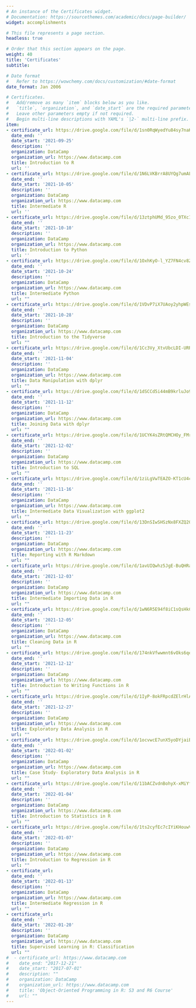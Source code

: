 ```yaml
---
# An instance of the Certificates widget.
# Documentation: https://sourcethemes.com/academic/docs/page-builder/
widget: accomplishments

# This file represents a page section.
headless: true

# Order that this section appears on the page.
weight: 40
title: 'Certificates'
subtitle:

# Date format
#   Refer to https://wowchemy.com/docs/customization/#date-format
date_format: Jan 2006

# Certificates.
#   Add/remove as many `item` blocks below as you like.
#   `title`, `organization`, and `date_start` are the required parameters.
#   Leave other parameters empty if not required.
#   Begin multi-line descriptions with YAML's `|2-` multi-line prefix.
item:
- certificate_url: https://drive.google.com/file/d/1sn0RqWyedYu84sy7naKHEqpnu7VeHDaL/view?usp=sharing
  date_end: ''
  date_start: '2021-09-25'
  description: ''
  organization: DataCamp
  organization_url: https://www.datacamp.com
  title: Introduction to R
  url: ''
- certificate_url: https://drive.google.com/file/d/1N6LVKBrrA8UYQg7umALAbHDNFaI_si53/view?usp=sharing
  date_end: ''
  date_start: '2021-10-05'
  description: ''
  organization: DataCamp
  organization_url: https://www.datacamp.com
  title: Intermediate R
  url: ''
- certificate_url: https://drive.google.com/file/d/13ztphUMd_95zo_0TXc1DGTc7RnUDGWyX/view?usp=sharing
  date_end: ''
  date_start: '2021-10-10'
  description: ''
  organization: DataCamp
  organization_url: https://www.datacamp.com
  title: Introduction to Python
  url: ''
- certificate_url: https://drive.google.com/file/d/1OxhKyO-l_YZ7FN4cv8Z-3vTJx7IVYqo0/view?usp=sharing
  date_end: ''
  date_start: '2021-10-24'
  description: ''
  organization: DataCamp
  organization_url: https://www.datacamp.com
  title: Intermediate Python
  url: ""
- certificate_url: https://drive.google.com/file/d/1VDvP7iX7UAoy2yhpWEspEXYr9yBn402p/view?usp=sharing
  date_end: ''
  date_start: '2021-10-28'
  description: ''
  organization: DataCamp
  organization_url: https://www.datacamp.com
  title: Introduction to the Tidyverse
  url: "" 
- certificate_url: https://drive.google.com/file/d/1Cc3Vy_XtvUbcLDI-URRa9XnL4UwiT2Ko/view?usp=sharing
  date_end: ''
  date_start: '2021-11-04'
  description: ''
  organization: DataCamp
  organization_url: https://www.datacamp.com
  title: Data Manipulation with dplyr
  url: "" 
- certificate_url: https://drive.google.com/file/d/1dSCCd5i44mB9krluJo94W9uFozuzTPPe/view?usp=sharing
  date_end: ''
  date_start: '2021-11-12'
  description: ''
  organization: DataCamp
  organization_url: https://www.datacamp.com
  title: Joining Data with dplyr
  url: "" 
- certificate_url: https://drive.google.com/file/d/1UCYK4sZRtQMCHOy_FMrOjR4LL43G2TE_/view?usp=sharing
  date_end: ''
  date_start: '2021-12-02'
  description: ''
  organization: DataCamp
  organization_url: https://www.datacamp.com
  title: Introduction to SQL
  url: "" 
- certificate_url: https://drive.google.com/file/d/1ziLgVwTEAZO-KT1cU4cXG7qzMgKlho--/view?usp=sharing
  date_end: ''
  date_start: '2021-11-16'
  description: ''
  organization: DataCamp
  organization_url: https://www.datacamp.com
  title: Intermediate Data Visualization with ggplot2
  url: "" 
- certificate_url: https://drive.google.com/file/d/13DnSIwSHSzNx8FXZQ20zaPOs45prOCHY/view?usp=sharing
  date_end: ''
  date_start: '2021-11-23'
  description: ''
  organization: DataCamp
  organization_url: https://www.datacamp.com
  title: Reporting with R Markdown
  url: "" 
- certificate_url: https://drive.google.com/file/d/1avUIQwhz5JgE-BuQHRaO_0H8m_2DzK6v/view?usp=sharing
  date_end: ''
  date_start: '2021-12-03'
  description: ''
  organization: DataCamp
  organization_url: https://www.datacamp.com
  title: Intermediate Importing Data in R
  url: "" 
- certificate_url: https://drive.google.com/file/d/1wN6R5E94f8iC1sQsHkCXobw9kiY1XT-V/view?usp=sharing
  date_end: ''
  date_start: '2021-12-05'
  description: ''
  organization: DataCamp
  organization_url: https://www.datacamp.com
  title: Cleaning Data in R
  url: "" 
- certificate_url: https://drive.google.com/file/d/174nkVfwwmnt6vOks6qecC0KVBKvcRRUx/view?usp=sharing
  date_end: ''
  date_start: '2021-12-12'
  description: ''
  organization: DataCamp
  organization_url: https://www.datacamp.com
  title: Introduction to Writing Functions in R
  url: "" 
- certificate_url: https://drive.google.com/file/d/1IyP-8okFRpcdZElrHlA0mUXhPX3neuOy/view?usp=sharing
  date_end: ''
  date_start: '2021-12-27'
  description: ''
  organization: DataCamp
  organization_url: https://www.datacamp.com
  title: Exploratory Data Analysis in R
  url: "" 
- certificate_url: https://drive.google.com/file/d/1ocvwcE7unX5yoDYjaiBsM0enb4scY4L5/view?usp=sharing
  date_end: ''
  date_start: '2022-01-02'
  description: ''
  organization: DataCamp
  organization_url: https://www.datacamp.com
  title: Case Study- Exploratory Data Analysis in R
  url: "" 
- certificate_url: https://drive.google.com/file/d/11bACZvdnBohyX-xMiYf1VHGKef5BytNK/view?usp=sharing
  date_end: ''
  date_start: '2022-01-04'
  description: ''
  organization: DataCamp
  organization_url: https://www.datacamp.com
  title: Introduction to Statistics in R
  url: "" 
- certificate_url: https://drive.google.com/file/d/1ts2cyfEc7cIYiKHouwV9GpKxtoOCQwX_/view?usp=sharing
  date_end: ''
  date_start: '2022-01-07'
  description: ''
  organization: DataCamp
  organization_url: https://www.datacamp.com
  title: Introduction to Regression in R
  url: "" 
- certificate_url: 
  date_end: ''
  date_start: '2022-01-13'
  description: ''
  organization: DataCamp
  organization_url: https://www.datacamp.com
  title: Intermediate Regression in R
  url: "" 
- certificate_url: 
  date_end: ''
  date_start: '2022-01-20'
  description: ''
  organization: DataCamp
  organization_url: https://www.datacamp.com
  title: Supervised Learning in R: Classification
  url: "" 
#  - certificate_url: https://www.datacamp.com
#    date_end: "2017-12-21"
#    date_start: "2017-07-01"
#    description: ""
#    organization: DataCamp
#    organization_url: https://www.datacamp.com
#    title: 'Object-Oriented Programming in R: S3 and R6 Course'
#    url: ""
---
```

